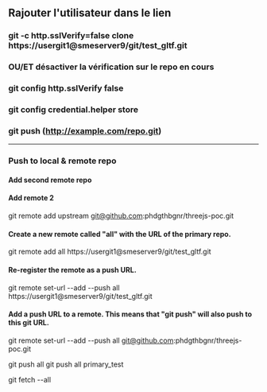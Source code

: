 ## Rajouter l'utilisateur dans le lien

### git -c http.sslVerify=false clone https://usergit1@smeserver9/git/test_gltf.git

### OU/ET désactiver la vérification sur le repo en cours

### git config http.sslVerify false

### git config credential.helper store

### git push (http://example.com/repo.git)

---

### Push to local & remote repo

#### Add second remote repo

#### Add remote 2

git remote add upstream git@github.com:phdgthbgnr/threejs-poc.git

#### Create a new remote called "all" with the URL of the primary repo.

git remote add all https://usergit1@smeserver9/git/test_gltf.git

#### Re-register the remote as a push URL.

git remote set-url --add --push all https://usergit1@smeserver9/git/test_gltf.git

#### Add a push URL to a remote. This means that "git push" will also push to this git URL.

git remote set-url --add --push all git@github.com:phdgthbgnr/threejs-poc.git

git push all <BRANCH>
git push all primary_test

git fetch --all
